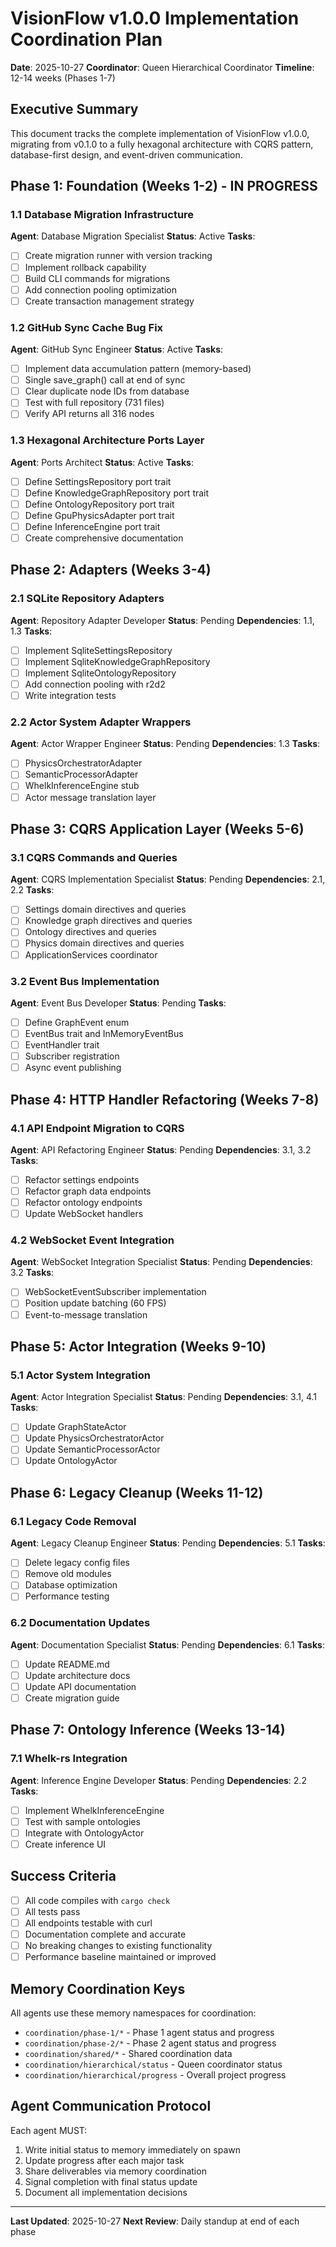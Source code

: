 # VisionFlow v1.0.0 Implementation Coordination Plan

**Date**: 2025-10-27
**Coordinator**: Queen Hierarchical Coordinator
**Timeline**: 12-14 weeks (Phases 1-7)

## Executive Summary

This document tracks the complete implementation of VisionFlow v1.0.0, migrating from v0.1.0 to a fully hexagonal architecture with CQRS pattern, database-first design, and event-driven communication.

## Phase 1: Foundation (Weeks 1-2) - IN PROGRESS

### 1.1 Database Migration Infrastructure
**Agent**: Database Migration Specialist
**Status**: Active
**Tasks**:
- [ ] Create migration runner with version tracking
- [ ] Implement rollback capability
- [ ] Build CLI commands for migrations
- [ ] Add connection pooling optimization
- [ ] Create transaction management strategy

### 1.2 GitHub Sync Cache Bug Fix
**Agent**: GitHub Sync Engineer
**Status**: Active
**Tasks**:
- [ ] Implement data accumulation pattern (memory-based)
- [ ] Single save_graph() call at end of sync
- [ ] Clear duplicate node IDs from database
- [ ] Test with full repository (731 files)
- [ ] Verify API returns all 316 nodes

### 1.3 Hexagonal Architecture Ports Layer
**Agent**: Ports Architect
**Status**: Active
**Tasks**:
- [ ] Define SettingsRepository port trait
- [ ] Define KnowledgeGraphRepository port trait
- [ ] Define OntologyRepository port trait
- [ ] Define GpuPhysicsAdapter port trait
- [ ] Define InferenceEngine port trait
- [ ] Create comprehensive documentation

## Phase 2: Adapters (Weeks 3-4)

### 2.1 SQLite Repository Adapters
**Agent**: Repository Adapter Developer
**Status**: Pending
**Dependencies**: 1.1, 1.3
**Tasks**:
- [ ] Implement SqliteSettingsRepository
- [ ] Implement SqliteKnowledgeGraphRepository
- [ ] Implement SqliteOntologyRepository
- [ ] Add connection pooling with r2d2
- [ ] Write integration tests

### 2.2 Actor System Adapter Wrappers
**Agent**: Actor Wrapper Engineer
**Status**: Pending
**Dependencies**: 1.3
**Tasks**:
- [ ] PhysicsOrchestratorAdapter
- [ ] SemanticProcessorAdapter
- [ ] WhelkInferenceEngine stub
- [ ] Actor message translation layer

## Phase 3: CQRS Application Layer (Weeks 5-6)

### 3.1 CQRS Commands and Queries
**Agent**: CQRS Implementation Specialist
**Status**: Pending
**Dependencies**: 2.1, 2.2
**Tasks**:
- [ ] Settings domain directives and queries
- [ ] Knowledge graph directives and queries
- [ ] Ontology directives and queries
- [ ] Physics domain directives and queries
- [ ] ApplicationServices coordinator

### 3.2 Event Bus Implementation
**Agent**: Event Bus Developer
**Status**: Pending
**Tasks**:
- [ ] Define GraphEvent enum
- [ ] EventBus trait and InMemoryEventBus
- [ ] EventHandler trait
- [ ] Subscriber registration
- [ ] Async event publishing

## Phase 4: HTTP Handler Refactoring (Weeks 7-8)

### 4.1 API Endpoint Migration to CQRS
**Agent**: API Refactoring Engineer
**Status**: Pending
**Dependencies**: 3.1, 3.2
**Tasks**:
- [ ] Refactor settings endpoints
- [ ] Refactor graph data endpoints
- [ ] Refactor ontology endpoints
- [ ] Update WebSocket handlers

### 4.2 WebSocket Event Integration
**Agent**: WebSocket Integration Specialist
**Status**: Pending
**Dependencies**: 3.2
**Tasks**:
- [ ] WebSocketEventSubscriber implementation
- [ ] Position update batching (60 FPS)
- [ ] Event-to-message translation

## Phase 5: Actor Integration (Weeks 9-10)

### 5.1 Actor System Integration
**Agent**: Actor Integration Specialist
**Status**: Pending
**Dependencies**: 3.1, 4.1
**Tasks**:
- [ ] Update GraphStateActor
- [ ] Update PhysicsOrchestratorActor
- [ ] Update SemanticProcessorActor
- [ ] Update OntologyActor

## Phase 6: Legacy Cleanup (Weeks 11-12)

### 6.1 Legacy Code Removal
**Agent**: Legacy Cleanup Engineer
**Status**: Pending
**Dependencies**: 5.1
**Tasks**:
- [ ] Delete legacy config files
- [ ] Remove old modules
- [ ] Database optimization
- [ ] Performance testing

### 6.2 Documentation Updates
**Agent**: Documentation Specialist
**Status**: Pending
**Dependencies**: 6.1
**Tasks**:
- [ ] Update README.md
- [ ] Update architecture docs
- [ ] Update API documentation
- [ ] Create migration guide

## Phase 7: Ontology Inference (Weeks 13-14)

### 7.1 Whelk-rs Integration
**Agent**: Inference Engine Developer
**Status**: Pending
**Dependencies**: 2.2
**Tasks**:
- [ ] Implement WhelkInferenceEngine
- [ ] Test with sample ontologies
- [ ] Integrate with OntologyActor
- [ ] Create inference UI

## Success Criteria

- [ ] All code compiles with `cargo check`
- [ ] All tests pass
- [ ] All endpoints testable with curl
- [ ] Documentation complete and accurate
- [ ] No breaking changes to existing functionality
- [ ] Performance baseline maintained or improved

## Memory Coordination Keys

All agents use these memory namespaces for coordination:

- `coordination/phase-1/*` - Phase 1 agent status and progress
- `coordination/phase-2/*` - Phase 2 agent status and progress
- `coordination/shared/*` - Shared coordination data
- `coordination/hierarchical/status` - Queen coordinator status
- `coordination/hierarchical/progress` - Overall project progress

## Agent Communication Protocol

Each agent MUST:
1. Write initial status to memory immediately on spawn
2. Update progress after each major task
3. Share deliverables via memory coordination
4. Signal completion with final status update
5. Document all implementation decisions

---

**Last Updated**: 2025-10-27
**Next Review**: Daily standup at end of each phase
